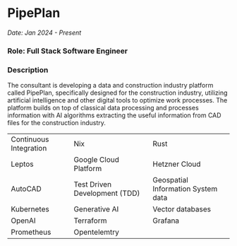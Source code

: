 # PipePlan

_Date: Jan 2024 - Present_

### Role: Full Stack Software Engineer

### Description

The consultant is developing a data and construction industry platform called PipePlan,
specifically designed for the construction industry, utilizing artificial
intelligence and other digital tools to optimize work processes. The platform
builds on top of classical data processing and processes information with AI
algorithms extracting the useful information from CAD files for the construction industry.

<table>
    <tr>
        <td>Continuous Integration</td>
        <td>Nix</td>
        <td>Rust</td>
    </tr>
    <tr>
        <td>Leptos</td>
        <td>Google Cloud Platform</td>
        <td>Hetzner Cloud</td>
    </tr>
    <tr>
        <td>AutoCAD</td>
        <td>Test Driven Development (TDD)</td>
        <td>Geospatial Information System data</td>
    </tr>
    <tr>
        <td>Kubernetes</td>
        <td>Generative AI</td>
        <td>Vector databases</td>
    </tr>
    <tr>
        <td>OpenAI</td>
        <td>Terraform</td>
        <td>Grafana</td>
    </tr>
    <tr>
        <td>Prometheus</td>
        <td>Opentelemtry</td>
    </tr>
</table>
